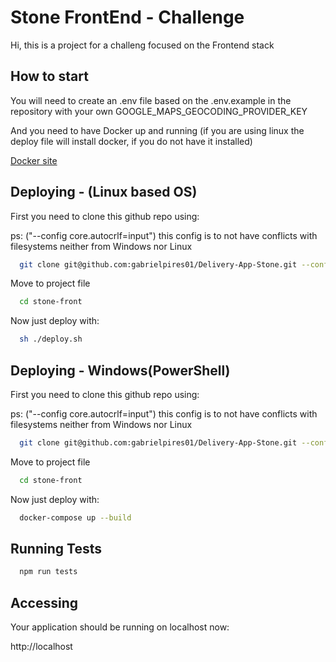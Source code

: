 # Stone FrontEnd - Challenge

Hi, this is a project for a challeng focused on the Frontend stack

## How to start

You will need to create an .env file based on the .env.example in the repository with your own GOOGLE_MAPS_GEOCODING_PROVIDER_KEY

And you need to have Docker up and running (if you are using linux the deploy file will install docker, if you do not have it installed)

[Docker site](https://www.docker.com/)

## Deploying - (Linux based OS)

First you need to clone this github repo using:

ps: ("--config core.autocrlf=input") this config is to not have conflicts with filesystems neither from Windows nor Linux

```bash
  git clone git@github.com:gabrielpires01/Delivery-App-Stone.git --config core.autocrlf=input
```

Move to project file

```bash
  cd stone-front
```

Now just deploy with:

```bash
  sh ./deploy.sh
```

## Deploying - Windows(PowerShell)

First you need to clone this github repo using:

ps: ("--config core.autocrlf=input") this config is to not have conflicts with filesystems neither from Windows nor Linux

```bash
  git clone git@github.com:gabrielpires01/Delivery-App-Stone.git --config core.autocrlf=input
```

Move to project file

```bash
  cd stone-front
```

Now just deploy with:

```bash
  docker-compose up --build
```

## Running Tests

```bash
  npm run tests
```

## Accessing

Your application should be running on localhost now:

http://localhost
